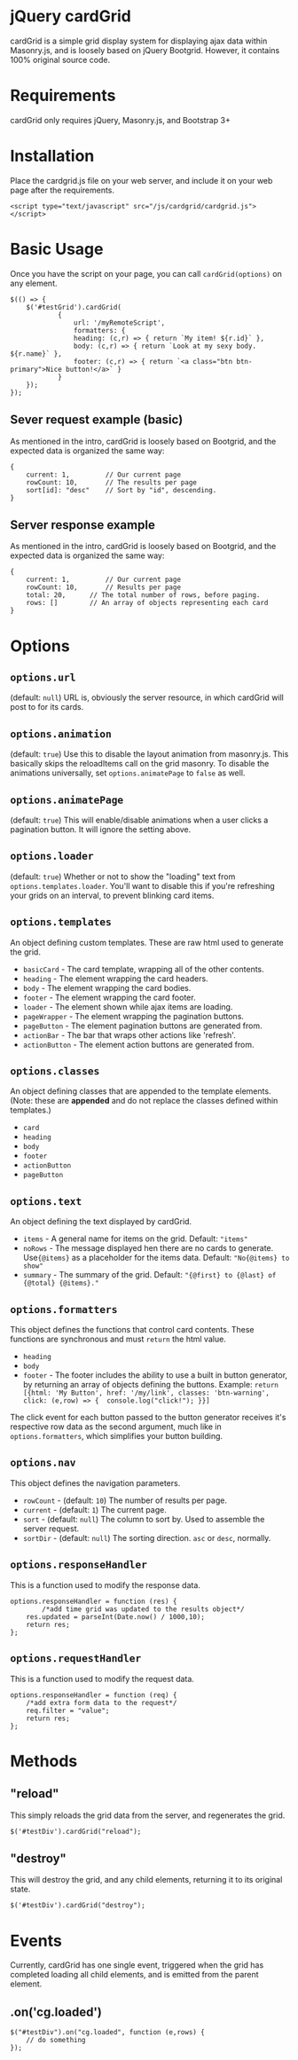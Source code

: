 # jQuery cardGrid
cardGrid is a simple grid display system for displaying ajax data within Masonry.js, and is loosely based on jQuery Bootgrid. However, it contains 100% original source code.

# Requirements
cardGrid only requires jQuery, Masonry.js, and Bootstrap 3+

# Installation
Place the cardgrid.js file on your web server, and include it on your web page after the requirements.

    <script type="text/javascript" src="/js/cardgrid/cardgrid.js"></script>

# Basic Usage
Once you have the script on your page, you can call `cardGrid(options)` on any element.

    $(() => {
    	$('#testGrid').cardGrid(
				{
					url: '/myRemoteScript',
					formatters: {
					heading: (c,r) => { return `My item! ${r.id}` },
					body: (c,r) => { return `Look at my sexy body. ${r.name}` },
					footer: (c,r) => { return `<a class="btn btn-primary">Nice button!</a>` }
				}
    	});
    });

## Sever request example (basic)
As mentioned in the intro, cardGrid is loosely based on Bootgrid, and the expected data is organized the same way:

    {
    	current: 1, 		// Our current page
    	rowCount: 10, 		// The results per page
    	sort[id]: "desc" 	// Sort by "id", descending.
    }
	

## Server response example
As mentioned in the intro, cardGrid is loosely based on Bootgrid, and the expected data is organized the same way:

    {
    	current: 1, 		// Our current page
    	rowCount: 10, 		// Results per page
    	total: 20, 		// The total number of rows, before paging.
    	rows: [] 		// An array of objects representing each card
    }


# Options 
## `options.url`
 (default: `null`)
 URL is, obviously the server resource, in which cardGrid will post to for its cards.
 
## `options.animation`
(default: `true`)
Use this to disable the layout animation from masonry.js. This basically skips the reloadItems call on the grid masonry. To disable the animations universally, set `options.animatePage` to `false` as well.

## `options.animatePage`
(default: `true`)
This will enable/disable animations when a user clicks a pagination button. It will ignore the setting above.

## `options.loader`
(default: `true`)
Whether or not to show the "loading" text from `options.templates.loader`. You'll want to disable this if you're refreshing your grids on an interval, to prevent blinking card items.

## `options.templates`
An object defining custom templates. These are raw html used to generate the grid. 

 - `basicCard`  - The card template, wrapping all of the other contents.
 - `heading` - The element wrapping the card headers.
 - `body` - The element wrapping the card bodies.
 - `footer` - The element wrapping the card footer. 
 - `loader` - The element shown while ajax items are loading.
 - `pageWrapper` - The element wrapping the pagination buttons.
 - `pageButton` - The element pagination buttons  are generated from.
 - `actionBar` - The bar that wraps other actions like 'refresh'. 
 - `actionButton` - The element action buttons are  generated from.

## `options.classes`
An object defining classes that are appended to the template elements. (Note: these are **appended** and do not replace the classes defined within templates.)

 - `card`
 - `heading`
 - `body`
 - `footer`
 - `actionButton`
 - `pageButton`

## `options.text`
An object defining the text displayed by cardGrid.	

 - `items` - A general name for items on the grid. Default: `"items"`
 - `noRows` - The message displayed hen there are no cards to generate. Use`{@items}` as a placeholder for the items data. Default: `"No{@items} to show"`
 - `summary` - The summary of the grid. Default: `"{@first} to {@last} of {@total} {@items}."`

## `options.formatters`
This object defines the functions that control card contents. These functions are synchronous and must `return` the html value.

 - `heading`
 - `body`
 - `footer` - The footer includes the ability to use a built in button generator, by returning an array of objects defining the buttons.
Example: `return [{html: 'My Button', href: '/my/link', classes: 'btn-warning', click: (e,row) => {  console.log("click!"); }}]`

The click event for each button passed to the button generator receives it's respective row data as the second argument, much like in `options.formatters`, which simplifies your button building.

## `options.nav`
This object defines the navigation parameters.

 - `rowCount` - (default: `10`) The number of results per page.
 - `current` - (default: `1`) The current page.
 - `sort` - (default: `null`) The column to sort by. Used to assemble the server request.
 - `sortDir` - (default: `null`) The sorting direction. `asc` or `desc`, normally.

## `options.responseHandler`
This is a function used to modify the response data.

    options.responseHandler = function (res) {
			/*add time grid was updated to the results object*/
    	res.updated = parseInt(Date.now() / 1000,10);
    	return res;
    };

## `options.requestHandler`
This is a function used to modify the request data.

    options.responseHandler = function (req) {
	    /*add extra form data to the request*/
	    req.filter = "value";
	    return res;
    };

# Methods

## "reload"
This simply reloads the grid data from the server, and regenerates the grid.

    $('#testDiv').cardGrid("reload");

## "destroy"
This will destroy the grid, and any child elements, returning it to its original state.

    $('#testDiv').cardGrid("destroy");

# Events
Currently, cardGrid has one single event, triggered when the grid has completed loading all child elements, and is emitted from the parent element.

## .on('cg.loaded')

    $("#testDiv").on("cg.loaded", function (e,rows) {
    	// do something
    });
